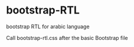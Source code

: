 # bootstrap-RTL
bootstrap RTL for arabic language


Call bootstrap-rtl.css after the basic Bootstrap file

